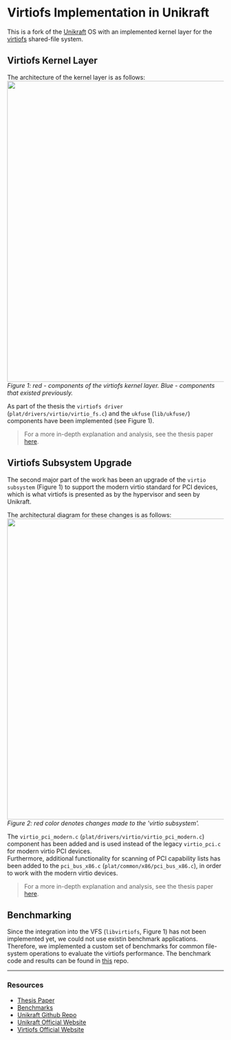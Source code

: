 # Virtiofs Implementation in Unikraft
This is a fork of the [Unikraft](https://github.com/unikraft/unikraft) OS with an implemented kernel layer for the [virtiofs](https://virtio-fs.gitlab.io/) shared-file system.

## Virtiofs Kernel Layer

The architecture of the kernel layer is as follows:
<br>
<img src="https://user-images.githubusercontent.com/48807494/214492146-06c6f749-d3f3-499f-b375-eb0187907195.svg" width="700">
<br>
*Figure 1: red - components of the virtiofs kernel layer. Blue - components that existed previously.*


As part of the thesis the ``virtiofs driver`` (``plat/drivers/virtio/virtio_fs.c``) and the ``ukfuse`` (``lib/ukfuse/``) components have been implemented (see Figure 1).

> For a more in-depth explanation and analysis, see the thesis paper [here](https://drive.google.com/file/d/1453lly-Q2c3RjfbIDkTUd-Knvk4T6n8k/view?usp=share_link).

## Virtiofs Subsystem Upgrade

The second major part of the work has been an upgrade of the ``virtio subsystem`` (Figure 1) to support the modern virtio standard for PCI devices, which is what virtiofs is presented as by the hypervisor and seen by Unikraft.

The architectural diagram for these changes is as follows:
<br>
<img src="https://user-images.githubusercontent.com/48807494/214496284-516653e7-06d6-411c-8d87-aa052194df7a.svg" width="700">
<br>
*Figure 2: red color denotes changes made to the 'virtio subsystem'.*

The ``virtio_pci_modern.c`` (``plat/drivers/virtio/virtio_pci_modern.c``) component has been added and is used instead of the legacy ``virtio_pci.c`` for modern virtio PCI devices. <br>
Furthermore, additional functionality for scanning of PCI capability lists has been added to the ``pci_bus_x86.c`` (``plat/common/x86/pci_bus_x86.c``), in order to work with the modern virtio devices.

> For a more in-depth explanation and analysis, see the thesis paper [here](https://drive.google.com/file/d/1453lly-Q2c3RjfbIDkTUd-Knvk4T6n8k/view?usp=share_link).

## Benchmarking
Since the integration into the VFS (``libvirtiofs``, Figure 1) has not been implemented yet, we could not use existin benchmark applications. Therefore, we implemented a custom set of benchmarks for common file-system operations to evaluate the virtiofs performance. The benchmark code and results can be found in [this](https://github.com/astrynzha/unikraft_9p_measure) repo. 

___
### Resources
- [Thesis Paper](https://drive.google.com/file/d/1453lly-Q2c3RjfbIDkTUd-Knvk4T6n8k/view?usp=share_link)
- [Benchmarks](https://github.com/astrynzha/unikraft_9p_measure)
- [Unikraft Github Repo](https://github.com/unikraft/unikraft)
- [Unikraft Official Website](https://unikraft.io/)
- [Virtiofs Official Website](https://virtio-fs.gitlab.io/)
